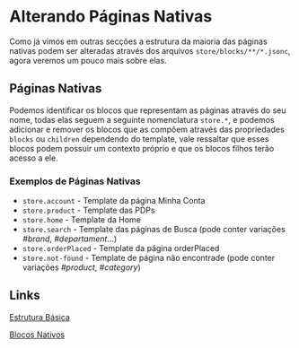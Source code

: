 # Alterando Páginas Nativas
Como já vimos em outras secções a estrutura da maioria das páginas nativas podem ser alteradas através dos arquivos `store/blocks/**/*.jsonc`, agora veremos um pouco mais sobre elas.  

## Páginas Nativas
Podemos identificar os blocos que representam as páginas através do seu nome, todas elas seguem a seguinte nomenclatura `store.*`, e podemos adicionar e remover os blocos que as compôem através das propriedades `blocks` ou `children` dependendo do template, vale ressaltar que esses blocos podem possuir um contexto próprio e que os blocos filhos terão acesso a ele.

### Exemplos de Páginas Nativas
* `store.account` - Template da página Minha Conta
* `store.product` - Template das PDPs
* `store.home` - Template da Home
* `store.search` - Template das páginas de Busca (pode conter variações _#brand_, _#departament_...)
* `store.orderPlaced` - Template da página orderPlaced 
* `store.not-found` - Template de página não encontrade (pode conter variações _#product_, _#category_)


## Links
[Estrutura Básica](docs/pt/setup/03_entendendo_a_estrutura.md)

[Blocos Nativos](docs/pt/blcoos/02_blocos_nativos.md)
